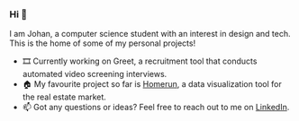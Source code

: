 ### Hi 👋
I am Johan, a computer science student with an interest in design and tech. This is the home of some of my personal projects! 

- 🎞️ Currently working on Greet, a recruitment tool that conducts automated video screening interviews.
- 🏠 My favourite project so far is [Homerun](https://github.com/johan-akerman/homerun), a data visualization tool for the real estate market.
- 📫 Got any questions or ideas? Feel free to reach out to me on [LinkedIn](https://www.linkedin.com/in/johan-akerman/).
